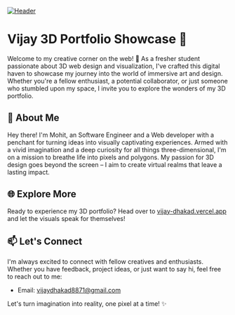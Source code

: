 [![Header](https://img.shields.io/badge/Portfolio-Vijay%203D%20Showcase-brightgreen?style=for-the-badge)](https://vijay-dhakad.vercel.app/)

# Vijay 3D Portfolio Showcase 🌟

Welcome to my creative corner on the web! 🚀 As a fresher student passionate about 3D web design and visualization, I've crafted this digital haven to showcase my journey into the world of immersive art and design. Whether you're a fellow enthusiast, a potential collaborator, or just someone who stumbled upon my space, I invite you to explore the wonders of my 3D portfolio.

## 🎨 About Me

Hey there! I'm Mohit, an Software Engineer and a Web developer with a penchant for turning ideas into visually captivating experiences. Armed with a vivid imagination and a deep curiosity for all things three-dimensional, I'm on a mission to breathe life into pixels and polygons. My passion for 3D design goes beyond the screen – I aim to create virtual realms that leave a lasting impact.

## 🌐 Explore More

Ready to experience my 3D portfolio? Head over to [vijay-dhakad.vercel.app](https://vijay-dhakad.vercel.app/) and let the visuals speak for themselves!

## 📫 Let's Connect

I'm always excited to connect with fellow creatives and enthusiasts. Whether you have feedback, project ideas, or just want to say hi, feel free to reach out to me:

- Email: vijaydhakad8871@gmail.com

Let's turn imagination into reality, one pixel at a time! ✨
